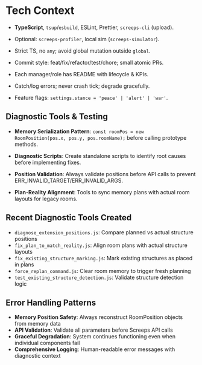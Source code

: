 # Tech Context

-   **TypeScript**, `tsup`/`esbuild`, ESLint, Prettier, `screeps-cli` (upload).

-   Optional: `screeps-profiler`, local sim (`screeps-simulator`).

-   Strict TS, no `any`; avoid global mutation outside `global`.

-   Commit style: feat/fix/refactor/test/chore; small atomic PRs.

-   Each manager/role has README with lifecycle & KPIs.

-   Catch/log errors; never crash tick; degrade gracefully.

-   Feature flags: `settings.stance = 'peace' | 'alert' | 'war'`.

## Diagnostic Tools & Testing

-   **Memory Serialization Pattern**: `const roomPos = new RoomPosition(pos.x, pos.y, pos.roomName);` before calling prototype methods.

-   **Diagnostic Scripts**: Create standalone scripts to identify root causes before implementing fixes.

-   **Position Validation**: Always validate positions before API calls to prevent ERR_INVALID_TARGET/ERR_INVALID_ARGS.

-   **Plan-Reality Alignment**: Tools to sync memory plans with actual room layouts for legacy rooms.

## Recent Diagnostic Tools Created

-   `diagnose_extension_positions.js`: Compare planned vs actual structure positions
-   `fix_plan_to_match_reality.js`: Align room plans with actual structure layouts  
-   `fix_existing_structure_marking.js`: Mark existing structures as placed in plans
-   `force_replan_command.js`: Clear room memory to trigger fresh planning
-   `test_existing_structure_detection.js`: Validate structure detection logic

## Error Handling Patterns

-   **Memory Position Safety**: Always reconstruct RoomPosition objects from memory data
-   **API Validation**: Validate all parameters before Screeps API calls
-   **Graceful Degradation**: System continues functioning even when individual components fail
-   **Comprehensive Logging**: Human-readable error messages with diagnostic context
